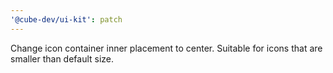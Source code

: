 ```yaml
---
'@cube-dev/ui-kit': patch
---
```


Change icon container inner placement to center. Suitable for icons that are smaller than default size.
